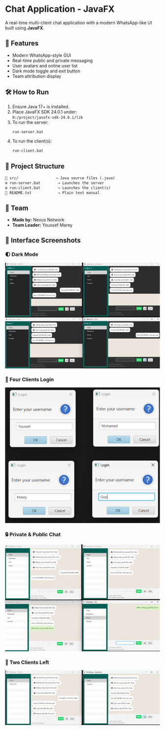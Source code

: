 # Chat Application - JavaFX

A real-time multi-client chat application with a modern WhatsApp-like UI built using **JavaFX**.

## 🚀 Features

- Modern WhatsApp-style GUI
- Real-time public and private messaging
- User avatars and online user list
- Dark mode toggle and exit button
- Team attribution display

## 🛠 How to Run

1. Ensure Java 17+ is installed.
2. Place JavaFX SDK 24.0.1 under:  
   `D:/project/javafx-sdk-24.0.1/lib`
3. To run the server:
    ```bash
    run-server.bat
    ```
4. To run the client(s):
    ```bash
    run-client.bat
    ```

## 📂 Project Structure

```
📁 src/                 → Java source files (.java)
⚙️ run-server.bat        → Launches the server
⚙️ run-client.bat        → Launches the client(s)
📄 README.txt            → Plain text manual
```

## 👥 Team

- **Made by:** Nexus Network  
- **Team Leader:** Youssef Marey


## 💬 Interface Screenshots

### 🌓 Dark Mode
![Dark Mode](image/Dark_Mode.png)

### 👥 Four Clients Login
![Four Clients Login](image/Four_Clients_Login.png)

### 🔒 Private & Public Chat
![Private & Public Chat](image/Private_chat_and_public_chat.png)

### 👋 Two Clients Left
![Two Clients Left](image/Two_clients_left.png)

